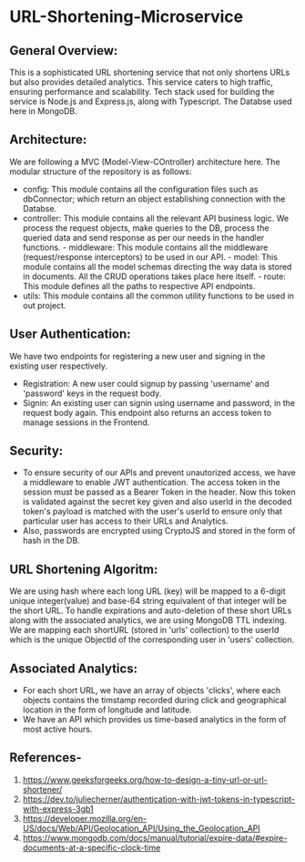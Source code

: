 # URL-Shortening-Microservice

## General Overview:

This is a sophisticated URL shortening service that not only shortens URLs but also provides detailed analytics. This service caters to high traffic, ensuring performance and scalability. Tech stack used for building the service is Node.js and Express.js, along with Typescript. The Databse used here in MongoDB.

## Architecture:

We are following a MVC (Model-View-COntroller) architecture here. The modular structure of the repository is as follows:

- config: This module contains all the configuration files such as dbConnector; which return an object establishing connection with the Databse.
- controller: This module contains all the relevant API business logic. We process the request objects, make queries to the DB, process the queried data and send response as per our needs in the handler functions. - middleware: This module contains all the middleware (request/response interceptors) to be used in our API. - model: This module contains all the model schemas directing the way data is stored in documents. All the CRUD operations takes place here itself. - route: This module defines all the paths to respective API endpoints.
- utils: This module contains all the common utility functions to be used in out project.

## User Authentication:

We have two endpoints for registering a new user and signing in the existing user respectively.

- Registration: A new user could signup by passing 'username' and 'password' keys in the request body.
- Signin: An existing user can signin using username and password, in the request body again. This endpoint also returns an access token to manage sessions in the Frontend.

## Security:

- To ensure security of our APIs and prevent unautorized access, we have a middleware to enable JWT authentication. The access token in the session must be passed as a Bearer Token in the header. Now this token is validated against the secret key given and also userId in the decoded token's payload is matched with the user's userId to ensure only that particular user has access to their URLs and Analytics.
- Also, passwords are encrypted using CryptoJS and stored in the form of hash in the DB.

## URL Shortening Algoritm:

We are using hash where each long URL (key) will be mapped to a 6-digit unique integer(value) and base-64 string equivalent of that integer will be the short URL. To handle expirations and auto-deletion of these short URLs along with the associated analytics, we are using MongoDB TTL indexing. We are mapping each shortURL (stored in 'urls' collection) to the userId which is the unique ObjectId of the corresponding user in 'users' collection.

## Associated Analytics:

- For each short URL, we have an array of objects 'clicks', where each objects contains the timstamp recorded during click and geographical location in the form of longitude and latitude.
- We have an API which provides us time-based analytics in the form of most active hours.

## References-

1. https://www.geeksforgeeks.org/how-to-design-a-tiny-url-or-url-shortener/
2. https://dev.to/juliecherner/authentication-with-jwt-tokens-in-typescript-with-express-3gb1
3. https://developer.mozilla.org/en-US/docs/Web/API/Geolocation_API/Using_the_Geolocation_API
4. https://www.mongodb.com/docs/manual/tutorial/expire-data/#expire-documents-at-a-specific-clock-time
